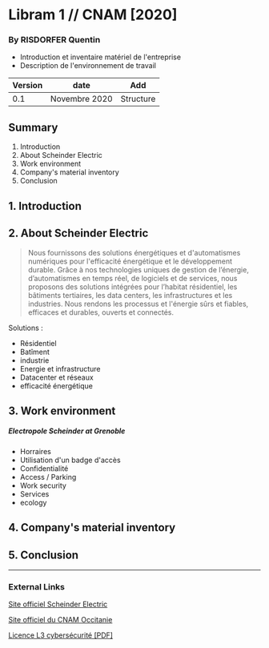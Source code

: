 # Libram 1 // CNAM [2020]
### By RISDORFER Quentin

- Introduction et inventaire matériel de l'entreprise
- Description de l'environnement de travail

| Version | date | Add |
|--------|--------|--------|
| 0.1 | Novembre 2020 | Structure |


## Summary

1. Introduction
2. About Scheinder Electric
3. Work environment
4. Company's material inventory
5. Conclusion

## 1. Introduction



## 2. About Scheinder Electric

> Nous fournissons des solutions énergétiques et d'automatismes numériques pour l'efficacité énergétique et le développement durable. Grâce à nos technologies uniques de gestion de l’énergie, d’automatismes en temps réel, de logiciels et de services, nous proposons des solutions intégrées pour l’habitat résidentiel, les bâtiments tertiaires, les data centers, les infrastructures et les industries. Nous rendons les processus et l'énergie sûrs et fiables, efficaces et durables, ouverts et connectés.

Solutions :

* Résidentiel
* Batîment
* industrie
* Energie et infrastructure
* Datacenter et réseaux
* efficacité énergétique

## 3. Work environment

##### Electropole Scheinder at Grenoble
* Horraires
* Utilisation d'un badge d'accès
* Confidentialité
* Access / Parking
* Work security
* Services
* ecology
## 4. Company's material inventory

## 5. Conclusion

---

### External Links

[Site officiel Scheinder Electric](https://www.se.com/fr/fr/)

[Site officiel du CNAM Occitanie](https://www.cnam-occitanie.fr/)

[Licence L3 cybersécurité [PDF]](https://www.cnam-occitanie.fr/medias/fichier/cnam-occitanie-l3-informatique-generale-et-certificat-analyste-en-cybersecurite-alternance-20202021_1591364344259-pdf?ID_FICHE=1084991&INLINE=FALSE)
